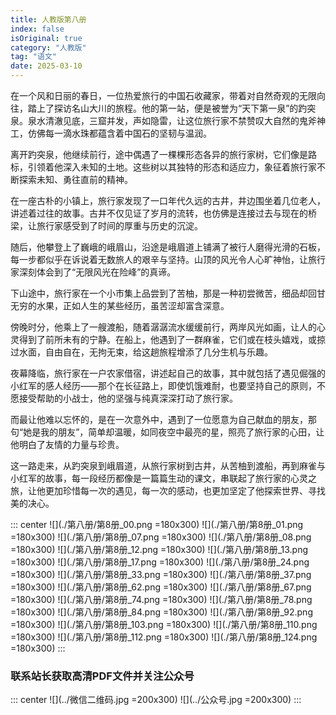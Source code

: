 ```yaml
---
title: 人教版第八册
index: false
isOriginal: true
category: "人教版"
tag: "语文"
date: 2025-03-10
---
```


在一个风和日丽的春日，一位热爱旅行的中国石收藏家，带着对自然奇观的无限向往，踏上了探访名山大川的旅程。他的第一站，便是被誉为“天下第一泉”的趵突泉。泉水清澈见底，三窟并发，声如隐雷，让这位旅行家不禁赞叹大自然的鬼斧神工，仿佛每一滴水珠都蕴含着中国石的坚韧与温润。

离开趵突泉，他继续前行，途中偶遇了一棵棵形态各异的旅行家树，它们像是路标，引领着他深入未知的土地。这些树以其独特的形态和适应力，象征着旅行家不断探索未知、勇往直前的精神。

在一座古朴的小镇上，旅行家发现了一口年代久远的古井，井边围坐着几位老人，讲述着过往的故事。古井不仅见证了岁月的流转，也仿佛是连接过去与现在的桥梁，让旅行家感受到了时间的厚重与历史的沉淀。

随后，他攀登上了巍峨的峨眉山，沿途是峨眉道上铺满了被行人磨得光滑的石板，每一步都似乎在诉说着无数旅人的艰辛与坚持。山顶的风光令人心旷神怡，让旅行家深刻体会到了“无限风光在险峰”的真谛。

下山途中，旅行家在一个小市集上品尝到了苦柚，那是一种初尝微苦，细品却回甘无穷的水果，正如人生的某些经历，虽苦涩却富含深意。

傍晚时分，他乘上了一艘渡船，随着潺潺流水缓缓前行，两岸风光如画，让人的心灵得到了前所未有的宁静。在船上，他遇到了一群麻雀，它们或在枝头嬉戏，或掠过水面，自由自在，无拘无束，给这趟旅程增添了几分生机与乐趣。

夜幕降临，旅行家在一户农家借宿，讲述起自己的故事，其中就包括了遇见倔强的小红军的感人经历——那个在长征路上，即使饥饿难耐，也要坚持自己的原则，不愿接受帮助的小战士，他的坚强与纯真深深打动了旅行家。

而最让他难以忘怀的，是在一次意外中，遇到了一位愿意为自己献血的朋友，那句“她是我的朋友”，简单却温暖，如同夜空中最亮的星，照亮了旅行家的心田，让他明白了友情的力量与珍贵。

这一路走来，从趵突泉到峨眉道，从旅行家树到古井，从苦柚到渡船，再到麻雀与小红军的故事，每一段经历都像是一篇篇生动的课文，串联起了旅行家的心灵之旅，让他更加珍惜每一次的遇见，每一次的感动，也更加坚定了他探索世界、寻找美的决心。

::: center
![](./第八册/第8册_00.png =180x300)
![](./第八册/第8册_01.png =180x300)
![](./第八册/第8册_07.png =180x300)
![](./第八册/第8册_08.png =180x300)
![](./第八册/第8册_12.png =180x300)
![](./第八册/第8册_13.png =180x300)
![](./第八册/第8册_17.png =180x300)
![](./第八册/第8册_24.png =180x300)
![](./第八册/第8册_33.png =180x300)
![](./第八册/第8册_37.png =180x300)
![](./第八册/第8册_62.png =180x300)
![](./第八册/第8册_67.png =180x300)
![](./第八册/第8册_74.png =180x300)
![](./第八册/第8册_78.png =180x300)
![](./第八册/第8册_84.png =180x300)
![](./第八册/第8册_92.png =180x300)
![](./第八册/第8册_103.png =180x300)
![](./第八册/第8册_110.png =180x300)
![](./第八册/第8册_112.png =180x300)
![](./第八册/第8册_124.png =180x300)
:::

### 联系站长获取高清PDF文件并关注公众号
::: center
![](../微信二维码.jpg =200x300)
![](../公众号.jpg =200x300)
:::
